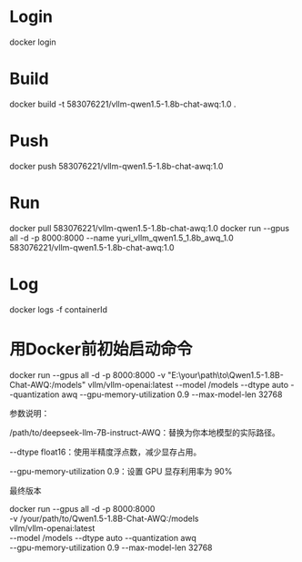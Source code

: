 # Login
docker login

# Build
docker build -t 583076221/vllm-qwen1.5-1.8b-chat-awq:1.0 .

# Push
docker push 583076221/vllm-qwen1.5-1.8b-chat-awq:1.0

# Run
docker pull  583076221/vllm-qwen1.5-1.8b-chat-awq:1.0
docker run --gpus all -d -p 8000:8000 --name yuri_vllm_qwen1.5_1.8b_awq_1.0 583076221/vllm-qwen1.5-1.8b-chat-awq:1.0

# Log
docker logs -f containerId

# 用Docker前初始启动命令
docker run --gpus all -d -p 8000:8000 -v "E:\your\path\to\Qwen1.5-1.8B-Chat-AWQ:/models" vllm/vllm-openai:latest --model /models --dtype auto --quantization awq --gpu-memory-utilization 0.9 --max-model-len 32768















参数说明：

/path/to/deepseek-llm-7B-instruct-AWQ：替换为你本地模型的实际路径。

--dtype float16：使用半精度浮点数，减少显存占用。

--gpu-memory-utilization 0.9：设置 GPU 显存利用率为 90%





最终版本

docker run --gpus all -d -p 8000:8000 \
-v /your/path/to/Qwen1.5-1.8B-Chat-AWQ:/models \
vllm/vllm-openai:latest \
--model /models --dtype auto --quantization awq \
--gpu-memory-utilization 0.9 --max-model-len 32768